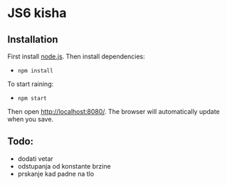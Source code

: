 # JS6 kisha

## <a name="Installation"></a>Installation ##

First install  [node.js](https://nodejs.org). Then install dependencies:
* `npm install`

To start raining:
* `npm start`

Then open [http://localhost:8080/](http://localhost:8080/). The browser will automatically update when you save.

## Todo:
* dodati vetar
* odstupanja od konstante brzine
* prskanje kad padne na tlo
